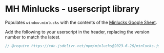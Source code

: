# MH Minlucks - userscript library

Populates `window.minlucks` with the contents of the [Minlucks Google Sheet](https://docs.google.com/spreadsheets/d/13hKjNDFTFR3rTkmQzyi3d4ZDOlQJUvTfWPDQemmFW_Y/edit#gid=0).

Add the following to your userscript in the header, replacing the version number to match the latest.

```js
// @require https://cdn.jsdelivr.net/npm/minlucks@2023.6.26/minlucks.js
```

